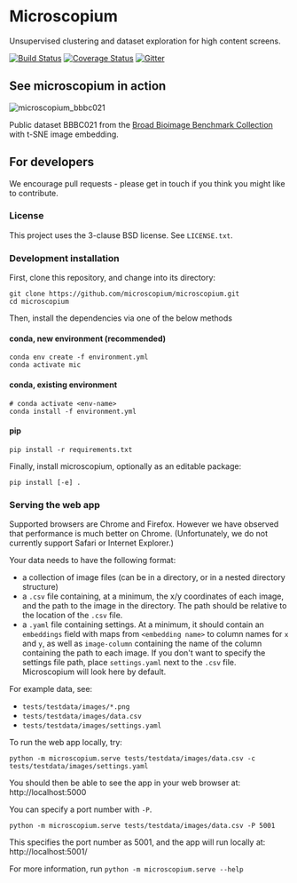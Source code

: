 Microscopium
============

Unsupervised clustering and dataset exploration for high content screens.

[![Build Status](https://travis-ci.org/microscopium/microscopium.svg?branch=master)](https://travis-ci.org/microscopium/microscopium)
[![Coverage Status](https://img.shields.io/coveralls/microscopium/microscopium.svg)](https://coveralls.io/r/microscopium/microscopium?branch=master)
[![Gitter](https://img.shields.io/gitter/room/nwjs/nw.js.svg)](https://gitter.im/microscopium/microscopium?utm_source=badge&utm_medium=badge&utm_campaign=pr-badge)

## See microscopium in action
![microscopium_bbbc021](https://user-images.githubusercontent.com/30920819/47262600-c2ed0c00-d538-11e8-8bd0-224ade21f8eb.gif)

Public dataset BBBC021 from the [Broad Bioimage Benchmark Collection](https://data.broadinstitute.org/bbbc/BBBC021/) with t-SNE image embedding.


## For developers
We encourage pull requests - please get in touch if you think you might like to contribute.


### License

This project uses the 3-clause BSD license. See `LICENSE.txt`.

### Development installation

First, clone this repository, and change into its directory:
```
git clone https://github.com/microscopium/microscopium.git
cd microscopium
```

Then, install the dependencies via one of the below methods

#### conda, new environment (recommended)

```
conda env create -f environment.yml
conda activate mic
```

#### conda, existing environment

```
# conda activate <env-name>
conda install -f environment.yml
```

#### pip

```
pip install -r requirements.txt
```

Finally, install microscopium, optionally as an editable package:

```
pip install [-e] .
```

### Serving the web app

Supported browsers are Chrome and Firefox. However we have observed that performance is much better on Chrome.
(Unfortunately, we do not currently support Safari or Internet Explorer.)

Your data needs to have the following format:

- a collection of image files (can be in a directory, or in a nested directory
  structure)
- a `.csv` file containing, at a minimum, the x/y coordinates of each image,
  and the path to the image in the directory. The path should be relative to
  the location of the `.csv` file.
- a `.yaml` file containing settings. At a minimum, it should contain an
  `embeddings` field with maps from `<embedding name>` to column names for `x`
  and `y`, as well as `image-column` containing the name of the column
  containing the path to each image. If you don't want to specify the settings
  file path, place `settings.yaml` next to the `.csv` file. Microscopium will
  look here by default.

For example data, see:

- `tests/testdata/images/*.png`
- `tests/testdata/images/data.csv`
- `tests/testdata/images/settings.yaml`

To run the web app locally, try:

`python -m microscopium.serve tests/testdata/images/data.csv -c tests/testdata/images/settings.yaml`

You should then be able to see the app in your web browser at:
http://localhost:5000

You can specify a port number with `-P`.

`python -m microscopium.serve tests/testdata/images/data.csv -P 5001`

This specifies the port number as 5001, and the app will run locally at: http://localhost:5001/

For more information, run `python -m microscopium.serve --help`
